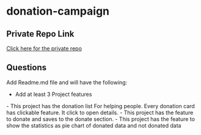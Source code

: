 # donation-campaign

## Private Repo Link

[Click here for the private repo](https://classroom.github.com/a/ymFUnXH9)


##  Questions
Add Readme.md file and will have the following: 

- Add at least 3 Project features 
<p>
- This project has the donation list For helping people. Every donation card has clickable feature. It click to open details.
- This project has the feature to donate and saves to the donate section. 
- This project has the feature to show the statistics as pie chart of donated data and not donated data

</p>
